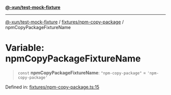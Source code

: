 [**@-xun/test-mock-fixture**](../../../README.md)

***

[@-xun/test-mock-fixture](../../../README.md) / [fixtures/npm-copy-package](../README.md) / npmCopyPackageFixtureName

# Variable: npmCopyPackageFixtureName

> `const` **npmCopyPackageFixtureName**: `"npm-copy-package"` = `'npm-copy-package'`

Defined in: [fixtures/npm-copy-package.ts:15](https://github.com/Xunnamius/test-utils/blob/e96d066a8d31079cb061bc2dac285562fbf7b708/packages/test-mock-fixture/src/fixtures/npm-copy-package.ts#L15)
